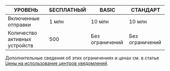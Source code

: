 
| УРОВЕНЬ | БЕСПЛАТНЫЙ | BASIC | СТАНДАРТ |
|----|----|----|----|
| Включенные отправки | 1 млн | 10 млн | 10 млн |
| Количество активных устройств | 500 | Без ограничений | Без ограничений |



Дополнительные сведения об этих ограничениях и ценах см. в статье [Цены на использование центров уведомлений](https://azure.microsoft.com/pricing/details/notification-hubs/).

<!---HONumber=AcomDC_0218_2016-->